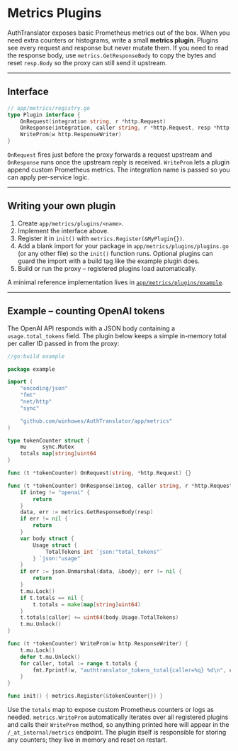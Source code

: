 # Metrics Plugins

AuthTranslator exposes basic Prometheus metrics out of the box. When you need extra
counters or histograms, write a small **metrics plugin**. Plugins see every
request and response but never mutate them. If you need to read the response body,
use `metrics.GetResponseBody` to copy the bytes and reset `resp.Body` so the proxy
can still send it upstream.

---

## Interface

```go
// app/metrics/registry.go
type Plugin interface {
    OnRequest(integration string, r *http.Request)
    OnResponse(integration, caller string, r *http.Request, resp *http.Response)
    WriteProm(w http.ResponseWriter)
}
```

`OnRequest` fires just before the proxy forwards a request upstream and
`OnResponse` runs once the upstream reply is received. `WriteProm` lets a plugin
append custom Prometheus metrics. The integration name is passed so you can
apply per-service logic.

---

## Writing your own plugin

1. Create `app/metrics/plugins/<name>`.
2. Implement the interface above.
3. Register it in `init()` with `metrics.Register(&MyPlugin{})`.
4. Add a blank import for your package in
   `app/metrics/plugins/plugins.go` (or any other file) so the `init()`
   function runs. Optional plugins can guard the import with a build tag
   like the example plugin does.
5. Build or run the proxy – registered plugins load automatically.

A minimal reference implementation lives in
[`app/metrics/plugins/example`](../app/metrics/plugins/example).

---

## Example – counting OpenAI tokens

The OpenAI API responds with a JSON body containing a `usage.total_tokens` field.
The plugin below keeps a simple in-memory total per caller ID passed in from the
proxy:

```go
//go:build example

package example

import (
    "encoding/json"
    "fmt"
    "net/http"
    "sync"

    "github.com/winhowes/AuthTranslator/app/metrics"
)

type tokenCounter struct {
    mu     sync.Mutex
    totals map[string]uint64
}

func (t *tokenCounter) OnRequest(string, *http.Request) {}

func (t *tokenCounter) OnResponse(integ, caller string, r *http.Request, resp *http.Response) {
    if integ != "openai" {
        return
    }
    data, err := metrics.GetResponseBody(resp)
    if err != nil {
        return
    }
    var body struct {
        Usage struct {
            TotalTokens int `json:"total_tokens"`
        } `json:"usage"`
    }
    if err := json.Unmarshal(data, &body); err != nil {
        return
    }
    t.mu.Lock()
    if t.totals == nil {
        t.totals = make(map[string]uint64)
    }
    t.totals[caller] += uint64(body.Usage.TotalTokens)
    t.mu.Unlock()
}

func (t *tokenCounter) WriteProm(w http.ResponseWriter) {
    t.mu.Lock()
    defer t.mu.Unlock()
    for caller, total := range t.totals {
        fmt.Fprintf(w, "authtranslator_tokens_total{caller=%q} %d\n", caller, total)
    }
}

func init() { metrics.Register(&tokenCounter{}) }
```
Use the `totals` map to expose custom Prometheus counters or logs as needed.
`metrics.WriteProm` automatically iterates over all registered plugins and calls
their `WriteProm` method, so anything printed here will appear in the
`/_at_internal/metrics` endpoint. The plugin itself is responsible for storing
any counters; they live in memory and reset on restart.
